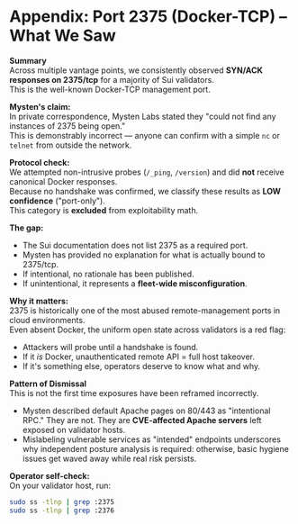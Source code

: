 # Appendix: Port 2375 (Docker-TCP) – What We Saw

**Summary**  
Across multiple vantage points, we consistently observed **SYN/ACK responses on 2375/tcp** for a majority of Sui validators.  
This is the well-known Docker-TCP management port.  

**Mysten's claim:**  
In private correspondence, Mysten Labs stated they "could not find any instances of 2375 being open."  
This is demonstrably incorrect — anyone can confirm with a simple `nc` or `telnet` from outside the network.

**Protocol check:**  
We attempted non-intrusive probes (`/_ping`, `/version`) and did **not** receive canonical Docker responses.  
Because no handshake was confirmed, we classify these results as **LOW confidence** ("port-only").  
This category is **excluded** from exploitability math.

**The gap:**  
- The Sui documentation does not list 2375 as a required port.  
- Mysten has provided no explanation for what is actually bound to 2375/tcp.  
- If intentional, no rationale has been published.  
- If unintentional, it represents a **fleet-wide misconfiguration**.  

**Why it matters:**  
2375 is historically one of the most abused remote-management ports in cloud environments.  
Even absent Docker, the uniform open state across validators is a red flag:  
- Attackers will probe until a handshake is found.  
- If it *is* Docker, unauthenticated remote API = full host takeover.  
- If it's something else, operators deserve to know what and why.  

**Pattern of Dismissal**  
This is not the first time exposures have been reframed incorrectly.  
- Mysten described default Apache pages on 80/443 as "intentional RPC." They are not. They are **CVE-affected Apache servers** left exposed on validator hosts.  
- Mislabeling vulnerable services as "intended" endpoints underscores why independent posture analysis is required: otherwise, basic hygiene issues get waved away while real risk persists.

**Operator self-check:**  
On your validator host, run:  
```bash
sudo ss -tlnp | grep :2375
sudo ss -tlnp | grep :2376



